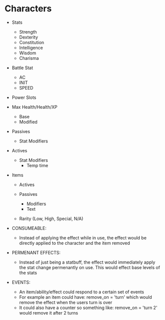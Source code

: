 # Characters
- Stats
  - Strength
  - Dexterity
  - Constitution
  - Intelligence
  - Wisdom
  - Charisma

- Battle Stat
  - AC
  - INIT
  - SPEED

- Power Slots

- Max Health/Health/XP

  - Base
  - Modified

- Passives
  - Stat Modifiers

- Actives
  - Stat Modifiers
    - Temp time

- Items
  - Actives
  - Passives
    - Modifiers
    - Text

  - Rarity (Low, High, Special, N/A)

- CONSUMEABLE:
  - Instead of applying the effect while in use, the effect would be directly applied to the character and the item removed
  
- PERMENANT EFFECTS:
  - Instead of just being a statbuff, the effect would immediately apply the stat change permenantly on use. This would effect base levels of the stats

- EVENTS:

  - An item/ability/effect could respond to a certain set of events
  - For example an item could have: remove_on = 'turn' which would remove the effect when the users turn is over
  - It could also have a counter so something like: remove_on = 'turn 2' would remove it after 2 turns
